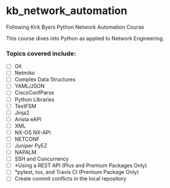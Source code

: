 # kb_network_automation
Following Kirk Byers Python Network Automation Course

This course dives into Python as applied to Network Engineering.

### Topics covered include:

- [ ] Git
- [ ] Netmiko
- [ ] Complex Data Structures
- [ ] YAML/JSON
- [ ] CiscoConfParse
- [ ] Python Libraries
- [ ] TextFSM
- [ ] Jinja2
- [ ] Arista eAPI
- [ ] XML
- [ ] NX-OS NX-API
- [ ] NETCONF
- [ ] Juniper PyEZ
- [ ] NAPALM
- [ ] SSH and Concurrency
- [ ] *Using a REST API (Plus and Premium Packages Only)
- [ ] *pytest, tox, and Travis CI (Premium Package Only)
- [ ] Create commit conflicts in the local repository
